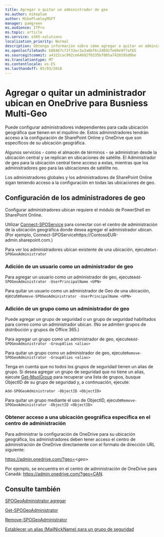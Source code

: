 ```yaml
---
title: Agregar o quitar un administrador de geo
ms.author: mikeplum
author: MikePlumleyMSFT
manager: pamgreen
ms.audience: ITPro
ms.topic: article
ms.service: o365-solutions
localization_priority: Normal
description: Obtenga información sobre cómo agregar o quitar un administrador ubican en OneDrive para profesionales Multi-ubican.
ms.openlocfilehash: b88467cf2f33ec3a3a8bf6c2d6927e69e9f7af65
ms.sourcegitcommit: a4322cac992ce64b92f0335bf005a7420195d9be
ms.translationtype: MT
ms.contentlocale: es-ES
ms.lasthandoff: 05/03/2018
---
```

# <a name="add-or-remove-a-geo-administrator-in-onedrive-for-busniess-multi-geo"></a>Agregar o quitar un administrador ubican en OneDrive para Busniess Multi-Geo

Puede configurar administradores independientes para cada ubicación geográfica que tienen en el inquilino de. Estos administradores tendrán acceso a la configuración de SharePoint Online y OneDrive que son específicos de su ubicación geográfica.

Algunos servicios - como el almacén de términos - se administran desde la ubicación central y se replican en ubicaciones de satélite. El Administrador de geo para la ubicación central tiene acceso a estas, mientras que los administradores geo para las ubicaciones de satélite no.

Los administradores globales y los administradores de SharePoint Online sigan teniendo acceso a la configuración en todas las ubicaciones de geo.

## <a name="configuring-geo-administrators"></a>Configuración de los administradores de geo

Configurar administradores ubican requiere el módulo de PowerShell en SharePoint Online.

Utilizar [Connect-SPOService](https://docs.microsoft.com/powershell/module/sharepoint-online/Connect-SPOService) para conectar con el centro de administración de la ubicación geográfica donde desea agregar el administrador ubican. (Por ejemplo, Connect-SPOServicehttps://ContosoEUR-admin.sharepoint.com.)

Para ver los administradores ubican existente de una ubicación, ejecute`Get-SPOGeoAdministrator`

### <a name="adding-a-user-as-a-geo-admin"></a>Adición de un usuario como un administrador de geo

Para agregar un usuario como un administrador de geo, ejecute`Add-SPOGeoAdministrator -UserPrincipalName <UPN>`

Para quitar un usuario como un administrador de Geo de una ubicación, ejecute`Remove-SPOGeoAdministrator -UserPrincipalName <UPN>`

### <a name="adding-a-group-as-a-geo-admin"></a>Adición de un grupo como un administrador de geo

Puede agregar un grupo de seguridad o un grupo de seguridad habilitados para correo como un administrador ubican. (No se admiten grupos de distribución y grupos de Office 365.)

Para agregar un grupo como un administrador de geo, ejecute`Add-SPOGeoAdministrator -GroupAlias <alias>`

Para quitar un grupo como un administrador de geo, ejecute`Remove-SPOGeoAdministrator -GroupAlias <alias>`

Tenga en cuenta que no todos los grupos de seguridad tienen un alias de grupo. Si desea agregar un grupo de seguridad que no tiene un alias, ejecute [Get-MsolGroup](https://docs.microsoft.com/en-us/powershell/module/msonline/get-msolgroup) para recuperar una lista de grupos, busque ObjectID de su grupo de seguridad y, a continuación, ejecute:

`Add-SPOGeoAdministrator -ObjectID <ObjectID>`

Para quitar un grupo mediante el uso de ObjectID, ejecute`Remove-SPOGeoAdministrator -ObjectID <ObjectID>`

### <a name="accessing-the-admin-center-for-a-specific-geo-location"></a>Obtener acceso a una ubicación geográfica específica en el centro de administración

Para administrar la configuración de OneDrive para su ubicación geográfica, los administradores deben tener acceso el centro de administración de OneDrive directamente con el formato de dirección URL siguiente:

https://admin.onedrive.com/?geo=<*geo*>

Por ejemplo, se encuentra en el centro de administración de OneDrive para Canadá: https://admin.onedrive.com/?geo=CAN.

## <a name="see-also"></a>Consulte también

[SPOGeoAdministrator agregar](https://docs.microsoft.com/powershell/module/sharepoint-online/add-spogeoadministrator)

[Get-SPOGeoAdministrator](https://docs.microsoft.com/powershell/module/sharepoint-online/get-spogeoadministrator)

[Remove-SPOGeoAdministrator](https://docs.microsoft.com/powershell/module/sharepoint-online/remove-spogeoadministrator)

[Establecer un alias (MailNickName) para un grupo de seguridad](https://docs.microsoft.com/en-us/powershell/module/azuread/set-azureadgroup)